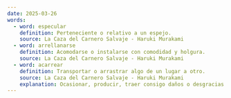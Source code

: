 ```yaml
---
date: 2025-03-26
words:
  - word: especular
    definition: Perteneciente o relativo a un espejo.
    source: La Caza del Carnero Salvaje - Haruki Murakami
  - word: arrellanarse
    definition: Acomodarse o instalarse con comodidad y holgura.
    source: La Caza del Carnero Salvaje - Haruki Murakami 
  - word: acarrear
    definition: Transportar o arrastrar algo de un lugar a otro.
    source: La Caza del Carnero Salvaje - Haruki Murakami 
    explanation: Ocasionar, producir, traer consigo daños o desgracias. 
---
```

